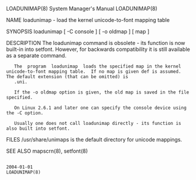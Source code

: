 LOADUNIMAP(8)                                                                    System Manager's Manual                                                                    LOADUNIMAP(8)

NAME
       loadunimap - load the kernel unicode-to-font mapping table

SYNOPSIS
       loadunimap [ -C console ] [ -o oldmap ] [ map ]

DESCRIPTION
       The loadunimap command is obsolete - its function is now built-in into setfont.  However, for backwards compatibility it is still available as a separate command.

       The  program  loadunimap  loads the specified map in the kernel unicode-to-font mapping table.  If no map is given def is assumed.  The default extension (that can be omitted) is
       .uni.

       If the -o oldmap option is given, the old map is saved in the file specified.

       On Linux 2.6.1 and later one can specify the console device using the -C option.

       Usually one does not call loadunimap directly - its function is also built into setfont.

FILES
       /usr/share/unimaps is the default directory for unicode mappings.

SEE ALSO
       mapscrn(8), setfont(8)

                                                                                        2004-01-01                                                                          LOADUNIMAP(8)

